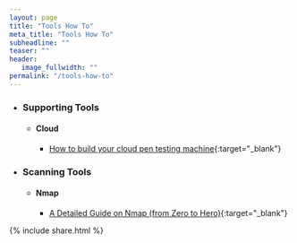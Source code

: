 ```yaml
---
layout: page
title: "Tools How To"
meta_title: "Tools How To"
subheadline: ""
teaser: ""
header:
   image_fullwidth: ""
permalink: "/tools-how-to"
---
```


* ### Supporting Tools

	* #### Cloud
		
		* [How to build your cloud pen testing machine](https://hacking-resources.com/tools/cloud-machine/){:target="_blank"}
		
* ### Scanning Tools

	* #### Nmap
		
		* [A Detailed Guide on Nmap (from Zero to Hero)](https://www.peerlyst.com/posts/a-detailed-guide-on-nmap-from-zero-to-hero-chiheb-chebbi){:target="_blank"}
		
		
{% include share.html %}